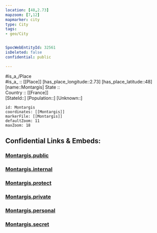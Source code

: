 ```yaml
---
location: [48,2.73] 
mapzoom: [7,12] 
mapmarker: city 
type: City
tags:
- geo/City


SpocWebEntityId: 32561
isDeleted: false
confidential: public

---
```

#is_a_/Place  
#is_a_ :: [[Place]] 
[has_place_longitude::2.73] 
[has_place_latitude::48] 
[name::Montargis] 
State ::  
Country :: [[France]]  
[StateId::] 
[Population::] 
[Unknown::] 


```leaflet
id: Montargis
coordinates: [[Montargis]] 
markerFile: [[Montargis]] 
defaultZoom: 11 
maxZoom: 18
```


## Confidential Links & Embeds: 

### [Montargis.public](/_public/\Earth\Continent\Europe\Europe~West\France\regions~France\Val_de_Loire\departments~Val_de_Loire\Loiret\communes~Loiret\Montargis\cities~MontargisMontargis.public.md) 

### [Montargis.internal](/_internal/\Earth\Continent\Europe\Europe~West\France\regions~France\Val_de_Loire\departments~Val_de_Loire\Loiret\communes~Loiret\Montargis\cities~MontargisMontargis.internal.md) 

### [Montargis.protect](/_protect/\Earth\Continent\Europe\Europe~West\France\regions~France\Val_de_Loire\departments~Val_de_Loire\Loiret\communes~Loiret\Montargis\cities~MontargisMontargis.protect.md) 

### [Montargis.private](/_private/\Earth\Continent\Europe\Europe~West\France\regions~France\Val_de_Loire\departments~Val_de_Loire\Loiret\communes~Loiret\Montargis\cities~MontargisMontargis.private.md) 

### [Montargis.personal](/_personal/\Earth\Continent\Europe\Europe~West\France\regions~France\Val_de_Loire\departments~Val_de_Loire\Loiret\communes~Loiret\Montargis\cities~MontargisMontargis.personal.md) 

### [Montargis.secret](/_secret/\Earth\Continent\Europe\Europe~West\France\regions~France\Val_de_Loire\departments~Val_de_Loire\Loiret\communes~Loiret\Montargis\cities~MontargisMontargis.secret.md)

